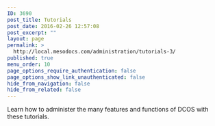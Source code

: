 ```yaml
---
ID: 3690
post_title: Tutorials
post_date: 2016-02-26 12:57:08
post_excerpt: ""
layout: page
permalink: >
  http://local.mesodocs.com/administration/tutorials-3/
published: true
menu_order: 10
page_options_require_authentication: false
page_options_show_link_unauthenticated: false
hide_from_navigation: false
hide_from_related: false
---
```

Learn how to administer the many features and functions of DCOS with these tutorials.